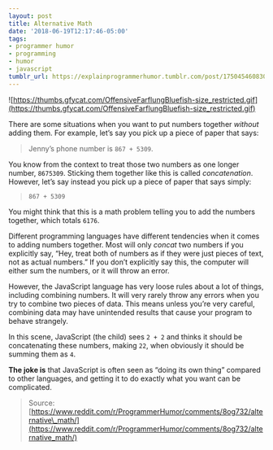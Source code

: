 ```yaml
---
layout: post
title: Alternative Math
date: '2018-06-19T12:17:46-05:00'
tags:
- programmer humor
- programming
- humor
- javascript
tumblr_url: https://explainprogrammerhumor.tumblr.com/post/175045460830/alternative-math
---
```

![https://thumbs.gfycat.com/OffensiveFarflungBluefish-size_restricted.gif](https://thumbs.gfycat.com/OffensiveFarflungBluefish-size_restricted.gif)

There are some situations when you want to put numbers together _without_ adding them. For example, let’s say you pick up a piece of paper that says:

> Jenny’s phone number is `867 + 5309`.

You know from the context to treat those two numbers as one longer number, `8675309`. Sticking them together like this is called _concatenation_. However, let’s say instead you pick up a piece of paper that says simply:

> `867 + 5309`

You might think that this is a math problem telling you to add the numbers together, which totals `6176`.

Different programming languages have different tendencies when it comes to adding numbers together. Most will only _concat_ two numbers if you explicitly say, “Hey, treat both of numbers as if they were just pieces of text, not as actual numbers.” If you don’t explicitly say this, the computer will either sum the numbers, or it will throw an error.

However, the JavaScript language has very loose rules about a lot of things, including combining numbers. It will very rarely throw any errors when you try to combine two pieces of data. This means unless you’re very careful, combining data may have unintended results that cause your program to behave strangely.

In this scene, JavaScript (the child) sees `2 + 2` and thinks it should be concatenating these numbers, making `22`, when obviously it should be summing them as `4`.

**The joke is** that JavaScript is often seen as “doing its own thing” compared to other languages, and getting it to do exactly what you want can be complicated.

> Source: [https://www.reddit.com/r/ProgrammerHumor/comments/8og732/alternative\_math/](https://www.reddit.com/r/ProgrammerHumor/comments/8og732/alternative_math/)

